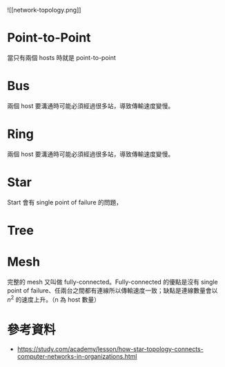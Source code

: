 ![[network-topology.png]]

# Point-to-Point

當只有兩個 hosts 時就是 point-to-point

# Bus

兩個 host 要溝通時可能必須經過很多站，導致傳輸速度變慢。

# Ring

兩個 host 要溝通時可能必須經過很多站，導致傳輸速度變慢。

# Star

Start 會有 single point of failure 的問題，

# Tree

# Mesh

完整的 mesh 又叫做 fully-connected。Fully-connected 的優點是沒有 single point of failure、任兩台之間都有連線所以傳輸速度一致；缺點是連線數量會以 $n^2$ 的速度上升。（n 為 host 數量）

# 參考資料

- <https://study.com/academy/lesson/how-star-topology-connects-computer-networks-in-organizations.html>
